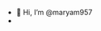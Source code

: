 - 👋 Hi, I’m @maryam957
-

<!---
maryam957/maryam957 is a ✨ special ✨ repository because its `README.md` (this file) appears on your GitHub profile.
You can click the Preview link to take a look at your changes.
--->
